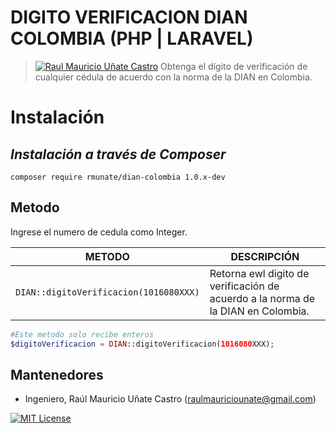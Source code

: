 # DIGITO VERIFICACION DIAN COLOMBIA (PHP | LARAVEL)
> [![Raul Mauricio Uñate Castro](https://storage.googleapis.com/lola-web/storage_apls/RecursosCompartidos/LogoGithubLibrerias.png)](#)
Obtenga el dígito de verificación de cualquier cédula de acuerdo con la norma de la DIAN en Colombia. 

# Instalación
## _Instalación a través de Composer_

```console
composer require rmunate/dian-colombia 1.0.x-dev
```

## Metodo
Ingrese el numero de cedula como Integer.

| METODO | DESCRIPCIÓN |
| ------ | ------ |
| `DIAN::digitoVerificacion(1016080XXX)` | Retorna ewl digito de verificación de acuerdo a la norma de la DIAN en Colombia. |

```php
#Este metodo solo recibe enteros
$digitoVerificacion = DIAN::digitoVerificacion(1016080XXX);
```

## Mantenedores
- Ingeniero, Raúl Mauricio Uñate Castro (raulmauriciounate@gmail.com)

[![MIT License](https://img.shields.io/badge/License-MIT-green.svg)](https://choosealicense.com/licenses/mit/)